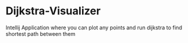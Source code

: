 # Dijkstra-Visualizer
Intellij Application where you can plot any points and run dijkstra to find shortest path between them


